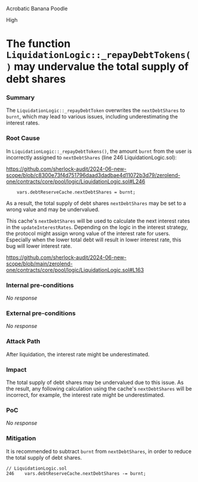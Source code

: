 Acrobatic Banana Poodle

High

# The function `LiquidationLogic::_repayDebtTokens()` may undervalue the total supply of debt shares

### Summary

The `LiquidationLogic::_repayDebtToken` overwrites the `nextDebtShares` to `burnt`, which may lead to various issues, including underestimating the interest rates.


### Root Cause

In `LiquidationLogic::_repayDebtTokens()`, the amount `burnt` from the user is incorrectly assigned to `nextDebtShares` (line 246 LiquidationLogic.sol):

https://github.com/sherlock-audit/2024-06-new-scope/blob/c8300e73f4d751796daad3dadbae4d11072b3d79/zerolend-one/contracts/core/pool/logic/LiquidationLogic.sol#L246


```solidity
    vars.debtReserveCache.nextDebtShares = burnt;
```

As a result, the total supply of debt shares `nextDebtShares` may be set to a wrong value and may be undervalued.

This cache's `nextDebtShares` will be used to calculate the next interest rates in the `updateInterestRates`. Depending on the logic in the interest strategy, the protocol might assign wrong value of the interest rate for users. Especially when the lower total debt will result in lower interest rate, this bug will lower interest rate.

https://github.com/sherlock-audit/2024-06-new-scope/blob/main/zerolend-one/contracts/core/pool/logic/LiquidationLogic.sol#L163


### Internal pre-conditions

_No response_

### External pre-conditions

_No response_

### Attack Path

After liquidation, the interest rate might be underestimated.

### Impact

The total supply of debt shares may be undervalued due to this issue. As the result, any following calculation using the cache's `nextDebtShares` will be incorrect, for example, the interest rate might be underestimated.

### PoC

_No response_

### Mitigation

It is recommended to subtract `burnt` from `nextDebtShares`, in order to reduce the total supply of debt shares.

```solidity
// LiquidationLogic.sol
246    vars.debtReserveCache.nextDebtShares -= burnt;
```

